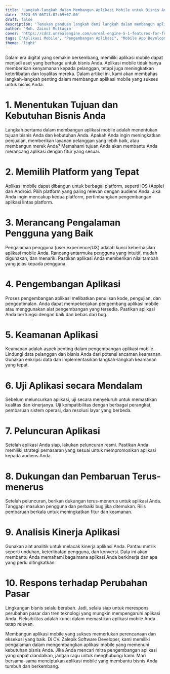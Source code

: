 ```yaml
---
title: 'Langkah-langkah dalam Membangun Aplikasi Mobile untuk Bisnis Anda'
date: '2023-09-06T13:07:09+07:00'
draft: false
description: 'Temukan panduan langkah demi langkah dalam membangun aplikasi mobile yang sukses untuk bisnis Anda. Dari menentukan tujuan hingga peluncuran resmi, kami akan membantu Anda menciptakan aplikasi yang memenuhi kebutuhan Anda dan memberikan nilai tambah kepada pengguna Anda.'
author: 'Moh. Zainul Muttaqin'
cover: 'https://cdn2.unrealengine.com/unreal-engine-5-1-features-for-fortnite-chapter-4-header-1920x1080-2e96869442d6.jpg?resize=1&w=1920'
tags: ["Aplikasi Mobile", "Pengembangan Aplikasi", "Mobile App Development", "User Experience", "Keamanan Aplikasi", "Peluncuran Aplikasi", "Pemasaran Aplikasi", "Analisis Aplikasi", "Keamanan Data Mobile", "Perencanaan Aplikasi"] 
theme: 'light'
---
```

Dalam era digital yang semakin berkembang, memiliki aplikasi mobile dapat menjadi aset yang berharga untuk bisnis Anda. Aplikasi mobile tidak hanya memberikan kenyamanan kepada pelanggan, tetapi juga meningkatkan keterlibatan dan loyalitas mereka. Dalam artikel ini, kami akan membahas langkah-langkah penting dalam membangun aplikasi mobile yang sukses untuk bisnis Anda.

# **1. Menentukan Tujuan dan Kebutuhan Bisnis Anda**

Langkah pertama dalam membangun aplikasi mobile adalah menentukan tujuan bisnis Anda dan kebutuhan Anda. Apakah Anda ingin meningkatkan penjualan, memberikan layanan pelanggan yang lebih baik, atau membangun merek Anda? Memahami tujuan Anda akan membantu Anda merancang aplikasi dengan fitur yang sesuai.

# **2. Memilih Platform yang Tepat**

Aplikasi mobile dapat dibangun untuk berbagai platform, seperti iOS (Apple) dan Android. Pilih platform yang paling relevan dengan audiens Anda. Jika Anda ingin mencakup kedua platform, pertimbangkan pengembangan aplikasi lintas platform.

# **3. Merancang Pengalaman Pengguna yang Baik**

Pengalaman pengguna (user experience/UX) adalah kunci keberhasilan aplikasi mobile Anda. Rancang antarmuka pengguna yang intuitif, mudah digunakan, dan menarik. Pastikan aplikasi Anda memberikan nilai tambah yang jelas kepada pengguna.

# **4. Pengembangan Aplikasi**

Proses pengembangan aplikasi melibatkan penulisan kode, pengujian, dan pengoptimalan. Anda dapat mempekerjakan pengembang aplikasi mobile atau menggunakan alat pengembangan yang tersedia. Pastikan aplikasi Anda berfungsi dengan baik dan bebas dari bug.

# **5. Keamanan Aplikasi**

Keamanan adalah aspek penting dalam pengembangan aplikasi mobile. Lindungi data pelanggan dan bisnis Anda dari potensi ancaman keamanan. Gunakan enkripsi data dan implementasikan langkah-langkah keamanan yang tepat.

# **6. Uji Aplikasi secara Mendalam**

Sebelum meluncurkan aplikasi, uji secara menyeluruh untuk memastikan kualitas dan kinerjanya. Uji kompatibilitas dengan berbagai perangkat, pembaruan sistem operasi, dan resolusi layar yang berbeda.

# **7. Peluncuran Aplikasi**

Setelah aplikasi Anda siap, lakukan peluncuran resmi. Pastikan Anda memiliki strategi pemasaran yang sesuai untuk mempromosikan aplikasi kepada audiens Anda.

# **8. Dukungan dan Pembaruan Terus-menerus**

Setelah peluncuran, berikan dukungan terus-menerus untuk aplikasi Anda. Tanggapi masukan pengguna dan perbaiki bug jika ditemukan. Rilis pembaruan berkala untuk meningkatkan fitur dan keamanan.

# **9. Analisis Kinerja Aplikasi**

Gunakan alat analitik untuk melacak kinerja aplikasi Anda. Pantau metrik seperti unduhan, keterlibatan pengguna, dan konversi. Data ini akan membantu Anda memahami bagaimana aplikasi Anda berkinerja dan apa yang perlu ditingkatkan.

# **10. Respons terhadap Perubahan Pasar**

Lingkungan bisnis selalu berubah. Jadi, selalu siap untuk merespons perubahan pasar dan tren teknologi yang mungkin mempengaruhi aplikasi Anda. Fleksibilitas adalah kunci dalam memastikan aplikasi mobile Anda tetap relevan.

Membangun aplikasi mobile yang sukses memerlukan perencanaan dan eksekusi yang baik. Di CV. Zalepik Software Developer, kami memiliki pengalaman dalam mengembangkan aplikasi mobile yang memenuhi kebutuhan bisnis Anda. Jika Anda mencari mitra pengembangan aplikasi yang dapat diandalkan, jangan ragu untuk menghubungi kami. Mari bersama-sama menciptakan aplikasi mobile yang membantu bisnis Anda tumbuh dan berkembang.
